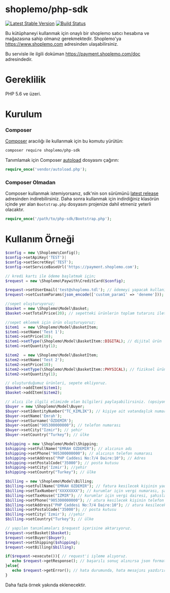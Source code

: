 # shoplemo/php-sdk
[![Latest Stable Version](https://poser.pugx.org/shoplemo/php-sdk/v/stable)](https://packagist.org/packages/shoplemo/php-sdk)
[![Build Status](https://travis-ci.org/shoplemo/php-sdk.svg?branch=master)](https://travis-ci.org/shoplemo/php-sdk)

Bu kütüphaneyi kullanmak için onaylı bir shoplemo satıcı hesabına ve mağazasına sahip olmanız gerekmektedir. Shoplemo'ya https://www.shoplemo.com adresinden ulaşabilirsiniz.

Bu servisle ile ilgili doküman https://payment.shoplemo.com/doc adresindedir.

# Gereklilik

PHP 5.6 ve üzeri.

# Kurulum

### Composer

 [Composer](http://getcomposer.org/) aracılığı ile kullanmak için bu komutu yürütün:

```bash
composer require shoplemo/php-sdk
```

Tanımlamak için Composer [autoload](https://getcomposer.org/doc/00-intro.md#autoloading) dosyasını çağırın:

```php
require_once('vendor/autoload.php');
```

### Composer Olmadan

Composer kullanmak istemiyorsanız, sdk'nin son sürümünü [latest release](https://github.com/shoplemo/php-sdk/releases) adresinden indirebilirsiniz.
Daha sonra kullanmak için indirdiğiniz klasörün içinde yer alan `Bootstrap.php` dosyasını projenize dahil etmeniz yeterli olacaktır. 

```php
require_once('/path/to/php-sdk/Bootstrap.php');
```

# Kullanım Örneği

```php
$config = new \Shoplemo\Config();
$config->setApiKey('TEST')|
$config->setSecretKey('TEST');
$config->setServiceBaseUrl('https://payment.shoplemo.com');

// kredi kartı ile ödeme başlatmak için;
$request = new \Shoplemo\Paywith\CreditCard($config);

$request->setUserEmail('test@shoplemo.tdl'); // ödemeyi yapacak kullanıcının email adresi
$request->setCustomParams(json_encode(['custom_param1' => 'deneme'])); // ödeme işlemi başlamadan önce işlemi takip etmek isteyebileceğiniz parametreleri iletebilirsiniz. Bu parametre Json formatında olmalıdır.

//sepet oluşturuyoruz;
$basket = new \Shoplemo\Model\Basket;
$basket->setTotalPrice(20); // sepetteki ürünlerin toplam tutarını iletiyoruz. Bu aynı zamanda kullanıcıdan alınacak ödeme tutarıdır.

//sepet eklemek için ürün oluşturuyoruz;
$item1  = new \Shoplemo\Model\BasketItem;
$item1->setName('Test 1');
$item1->setPrice(10);
$item1->setType(\Shoplemo\Model\BasketItem::DIGITAL); // dijital ürün
$item1->setQuantity(1);

$item2  = new \Shoplemo\Model\BasketItem;
$item2->setName('Test 2');
$item2->setPrice(10);
$item2->setType(\Shoplemo\Model\BasketItem::PHYSICAL); // fiziksel ürün
$item2->setQuantity(1);

// oluşturduğumuz ürünleri, sepete ekliyoruz.
$basket->addItem($item1);
$basket->addItem($item2);

// alıcı ile ilgili elimizde olan bilgileri paylaşabilirsiniz. (opsiyonel)
$buyer = new \Shoplemo\Model\Buyer;
$buyer->setIdentityNumber("TC_KIMLIK"); // kişiye ait vatandaşlık numarası (kyc prosedürü gerektiren durumlar için yollayabilirsiniz.)
$buyer->setName('Emrah');
$buyer->setSurname('ÖZDEMİR');
$buyer->setGsm("905300000000"); // telefon numarası
$buyer->setCity("Izmir"); // şehir
$buyer->setCountry("Turkey"); // ülke

$shipping = new \Shoplemo\Model\Shipping;
$shipping->setFullName("EMRAH OZDEMIR"); // alıcının adı
$shipping->setPhone("905300000000"); // alıcının telefon numarası 
$shipping->setAddress("PHP Caddesi No:7/4 Daire:10"); // Adres
$shipping->setPostalCode("35000"); // posta kutusu
$shipping->setCity('Izmir'); //şehir
$shipping->setCountry("Turkey"); // ülke

$billing = new \Shoplemo\Model\Billing;
$billing->setFullName("EMRAH OZDEMIR"); // fatura kesilecek kişinin yada kurumun adı
$billing->setTaxNumber("XXXXXXXX"); // kurumlar için vergi numarası, şahıslar için vatandaşlık numarası
$billing->setTaxHouse("IZMIR"); // kurumlar için vergi dairesi, şahıslar için yaşadığı şehir
$billing->setPhone("905300000000"); // atura kesilecek kişinin telefon numarası 
$billing->setAddress("PHP Caddesi No:7/4 Daire:10"); // atura kesilecek kişinin adresi
$billing->setPostalCode("35000"); // posta kutusu
$billing->setCity('Izmir'); //şehir
$billing->setCountry("Turkey"); // ülke

// yapılan tanımlamaları $request içerisine aktarıyoruz.
$request->setBasket($basket);
$request->setBuyer($buyer);
$request->setShipping($shipping);
$request->setBilling($billing);

if($request->execute()){ // request'i işleme alıyoruz.
   echo $request->getResponse(); // başarılı sonuç alınırsa json formatında yanıt döner.
}else{
   echo $request->getError(); // hata durumunda, hata mesajını yazdırır.
}

```
Daha fazla örnek yakında eklenecektir.

